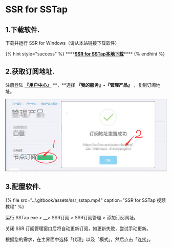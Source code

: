 # SSR for SSTap

## 1.下载软件.

下载并运行 SSR for Windows（请从本站链接下载软件）

{% hint style="success" %}
\*\*\*\*[**SSR for SSTap本地下载**](http://dl.nordss.com/last_sstap.zip)\*\*\*\*
{% endhint %}

## 2.获取订阅地址.

注册登陆 [**『用户中心』**](https://user.fkwall.com) **，**选择 **『我的服务』-『管理产品』** ，复制订阅地址。

![](../.gitbook/assets/subscribe.jpg)

## 3.配置软件.

{% file src="../.gitbook/assets/ssr\_sstap.mp4" caption="SSR for SSTap 视频教程" %}

运行 SSTap.exe &gt;  __&gt; SSR订阅 &gt; SSR订阅管理 &gt; 添加订阅网址。

关闭 SSR 订阅管理窗口后将自动更新订阅，如更新失败，尝试手动更新。

根据您的需求，在主界面中选择「代理」以及「模式」，然后点击「连接」。




